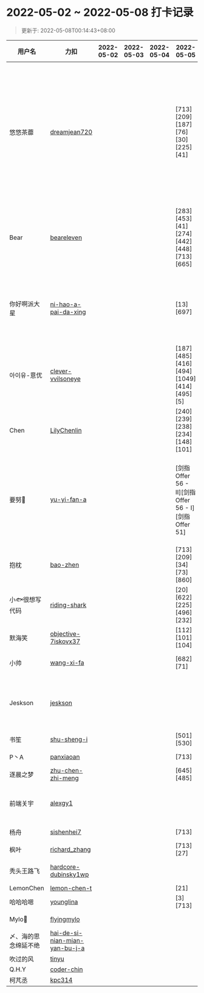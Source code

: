 
# 2022-05-02 ~ 2022-05-08 打卡记录

> 更新于: 2022-05-08T00:14:43+08:00

| 用户名 | 力扣 |  2022-05-02|2022-05-03|2022-05-04|2022-05-05|2022-05-06|2022-05-07|2022-05-08  | 总计 | 排名 |
| ---- | ---- |    ---- | ---- | ---- | ---- | ---- | ---- | ----   | ---- | ---- |
|悠悠茶蘼|[dreamjean720](https://leetcode-cn.com/u/dreamjean720/)||||\[713]\[209]\[187]\[76]\[30]\[225]\[41]|\[225]\[424]\[438]\[763]\[567]\[933]\[20]\[22]\[520]\[1209]\[1003]\[32]\[414]\[2259]\[剑指 Offer 62]\[274]|\[396]\[2258]\[845]\[1004]\[692]\[433]\[127]\[126]||31|1|
|Bear|[beareleven](https://leetcode-cn.com/u/beareleven/)||||\[283]\[453]\[41]\[274]\[442]\[448]\[713]\[665]|\[933]\[125]\[520]|\[433]\[665]\[14]\[344]\[58]\[434]\[541]\[557]\[151]||20|2|
|你好啊派大星|[ni-hao-a-pai-da-xing](https://leetcode-cn.com/u/ni-hao-a-pai-da-xing/)||||\[13]\[697]|\[22]\[695]\[1020]\[1905]\[933]\[119]\[118]\[175]\[67]|\[191]\[100]\[692]\[11]\[337]\[213]\[16]||18|3|
|아이유-意优|[clever-vvilsoneye](https://leetcode-cn.com/u/clever-vvilsoneye/)||||\[187]\[485]\[416]\[494]\[1049]\[414]\[495]\[5]|\[136]\[141]\[169]\[160]|\[234]\[206]\[11]\[461]\[31]\[22]||18|3|
|Chen|[LilyChenlin](https://leetcode-cn.com/u/LilyChenlin/)||||\[240]\[239]\[238]\[234]\[148]\[101]|\[209]\[713]\[236]\[152]\[102]\[279]|\[692]\[283]\[238]\[226]\[433]||17|4|
|要努🌰|[yu-yi-fan-a](https://leetcode-cn.com/u/yu-yi-fan-a/)||||\[剑指 Offer 56 - II]\[剑指 Offer 56 - I]\[剑指 Offer 51]|\[剑指 Offer 57]\[933]\[剑指 Offer 58 - I]\[剑指 Offer 57 - II]|\[414]\[剑指 Offer 59 - II]\[剑指 Offer 58 - II]\[433]||11|5|
|抱枕|[bao-zhen](https://leetcode-cn.com/u/bao-zhen/)||||\[713]\[209]\[34]\[73]\[860]|\[349]|\[152]\[303]\[209]\[713]||10|6|
|小🐟很想写代码|[riding-shark](https://leetcode-cn.com/u/riding-shark/)||||\[20]\[622]\[225]\[496]\[232]|\[217]\[389]\[705]\[215]|\[3]||10|6|
|默海笑|[objective-7iskovx37](https://leetcode-cn.com/u/objective-7iskovx37/)||||\[112]\[101]\[104]|\[106]\[105]\[116]|\[117]\[297]\[236]||9|7|
|小帅|[wang-xi-fa](https://leetcode-cn.com/u/wang-xi-fa/)||||\[682]\[71]|\[20]\[636]\[394]|\[237]\[203]\[19]||8|8|
|Jeskson|[jeskson](https://leetcode-cn.com/u/jeskson/)||||||\[692]\[347]\[142]\[141]\[402]\[503]\[202]||7|9|
|书笙|[shu-sheng-i](https://leetcode-cn.com/u/shu-sheng-i/)||||\[501]\[530]|\[236]\[235]|\[450]\[701]||6|10|
|P丶A|[panxiaoan](https://leetcode-cn.com/u/panxiaoan/)||||\[713]|\[905]\[933]|\[692]\[433]||5|11|
|逐晨之梦|[zhu-chen-zhi-meng](https://leetcode-cn.com/u/zhu-chen-zhi-meng/)||||\[645]\[485]|\[933]|\[692]\[448]||5|11|
|前端关宇|[alexgy1](https://leetcode.com/u/alexgy1/)|||||\[242]\[349]\[1028]\[1450]\[337]|||5|11|
|杨舟|[sishenhei7](https://leetcode-cn.com/u/sishenhei7/)||||\[713]|\[933]|\[692]\[433]||4|12|
|枫叶|[richard_zhang](https://leetcode-cn.com/u/richard_zhang/)||||\[713]\[27]|\[520]|\[36]||4|12|
|秃头王路飞|[hardcore-dubinsky1wp](https://leetcode-cn.com/u/hardcore-dubinsky1wp/)|||||\[495]\[485]\[414]|\[628]||4|12|
|LemonChen|[lemon-chen-t](https://leetcode-cn.com/u/lemon-chen-t/)||||\[21]|\[88]|\[94]||3|13|
|哈哈哈嗯|[younglina](https://leetcode-cn.com/u/younglina/)||||\[3]\[713]||\[692]||3|13|
|Mylo🐘|[flyingmylo](https://leetcode-cn.com/u/flyingmylo/)|||||\[396]|\[349]\[54]||3|13|
|〆、海的思念绵延不绝|[hai-de-si-nian-mian-yan-bu-j-a](https://leetcode-cn.com/u/hai-de-si-nian-mian-yan-bu-j-a/)|||||\[9]|||1|14|
|吹过的风|[tinyu](https://leetcode-cn.com/u/tinyu/)||||||||0|15|
|Q.H.Y|[coder-chin](https://leetcode-cn.com/u/coder-chin/)||||||||0|15|
|柯芃丞|[kpc314](https://leetcode-cn.com/u/kpc314/)||||||||0|15|
    